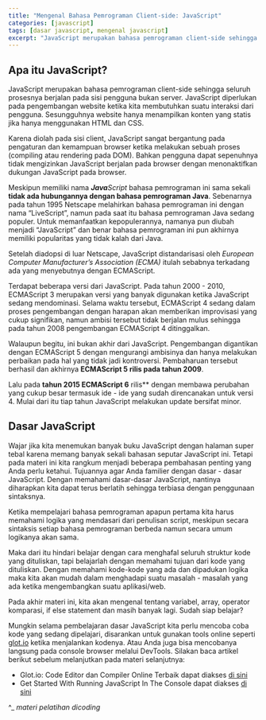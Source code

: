 ```yaml
---
title: "Mengenal Bahasa Pemrograman Client-side: JavaScript"
categories: [javascript]
tags: [dasar javascript, mengenal javascript]
excerpt: "JavaScript merupakan bahasa pemrograman client-side sehingga seluruh prosesnya berjalan pada sisi pengguna bukan server"
---
```

## Apa itu JavaScript?

JavaScript merupakan bahasa pemrograman client-side sehingga seluruh prosesnya berjalan pada sisi pengguna bukan server. JavaScript diperlukan pada pengembangan website ketika kita membutuhkan suatu interaksi dari pengguna. Sesungguhnya website hanya menampilkan konten yang statis jika hanya menggunakan HTML dan CSS.

Karena diolah pada sisi client, JavaScript sangat bergantung pada pengaturan dan kemampuan browser ketika melakukan sebuah proses (compiling atau rendering pada DOM). Bahkan pengguna dapat sepenuhnya tidak mengizinkan JavaScript berjalan pada browser dengan menonaktifkan dukungan JavaScript pada browser.

Meskipun memiliki nama _**Java**Script_ bahasa pemrograman ini sama sekali **tidak ada hubungannya dengan bahasa pemrograman Java**. Sebenarnya pada tahun 1995 Netscape melahirkan bahasa pemrograman ini dengan nama “LiveScript”, namun pada saat itu bahasa pemrograman Java sedang populer. Untuk memanfaatkan kepopulerannya, namanya pun diubah menjadi “JavaScript” dan benar bahasa pemrograman ini pun akhirnya memiliki popularitas yang tidak kalah dari Java.

Setelah diadopsi di luar Netscape, JavaScript distandarisasi oleh _European Computer Manufacturer’s Association (ECMA)_ itulah sebabnya terkadang ada yang menyebutnya dengan ECMAScript.

Terdapat beberapa versi dari JavaScript. Pada tahun 2000 - 2010, ECMAScript 3 merupakan versi yang banyak digunakan ketika JavaScript sedang mendominasi. Selama waktu tersebut, ECMAScript 4 sedang dalam proses pengembangan dengan harapan akan memberikan improvisasi yang cukup signifikan, namun ambisi tersebut tidak berjalan mulus sehingga pada tahun 2008 pengembangan ECMAScript 4 ditinggalkan. 

Walaupun begitu, ini bukan akhir dari JavaScript. Pengembangan digantikan dengan ECMAScript 5 dengan mengurangi ambisinya dan hanya melakukan perbaikan pada hal yang tidak jadi kontroversi. Pembaharuan tersebut berhasil dan akhirnya **ECMAScript 5 rilis pada tahun 2009**.

Lalu pada **tahun 2015 ECMAScript 6** rilis** dengan membawa perubahan yang cukup besar termasuk ide - ide yang sudah direncanakan untuk versi 4. Mulai dari itu tiap tahun JavaScript melakukan update bersifat minor.

## Dasar JavaScript

Wajar jika kita menemukan banyak buku JavaScript dengan halaman super tebal karena memang banyak sekali bahasan seputar JavaScript ini. Tetapi pada materi ini kita rangkum menjadi beberapa pembahasan penting yang Anda perlu ketahui. Tujuannya agar Anda familier dengan dasar - dasar JavaScript. Dengan memahami dasar-dasar JavaScript, nantinya diharapkan kita dapat terus berlatih sehingga terbiasa dengan penggunaan sintaksnya.

Ketika mempelajari bahasa pemrograman apapun pertama kita harus memahami logika yang mendasari dari penulisan script, meskipun secara sintaksis setiap bahasa pemrograman berbeda namun secara umum logikanya akan sama.

Maka dari itu hindari belajar dengan cara menghafal seluruh struktur kode yang dituliskan, tapi belajarlah dengan memahami tujuan dari kode yang dituliskan. Dengan memahami kode-kode yang ada dan dipadukan logika maka kita akan mudah dalam menghadapi suatu masalah - masalah yang ada ketika mengembangkan suatu aplikasi/web.

Pada akhir materi ini, kita akan mengenal tentang variabel, array, operator komparasi, if else statement dan masih banyak lagi. Sudah siap belajar?

Mungkin selama pembelajaran dasar JavaScript kita perlu mencoba coba kode yang sedang dipelajari, disarankan untuk gunakan tools online seperti [glot.io](https://glot.io/) ketika menjalankan kodenya. Atau Anda juga bisa mencobanya langsung pada console browser melalui DevTools. Silakan baca artikel berikut sebelum melanjutkan pada materi selanjutnya:

- Glot.io: Code Editor dan Compiler Online Terbaik dapat diakses [di sini](https://www.dicoding.com/blog/code-editor-dan-compiler-online-terbaik/)
- Get Started With Running JavaScript In The Console dapat diakses [di sini](https://developers.google.com/web/tools/chrome-devtools/console/javascript)

^_ _materi pelatihan dicoding_

